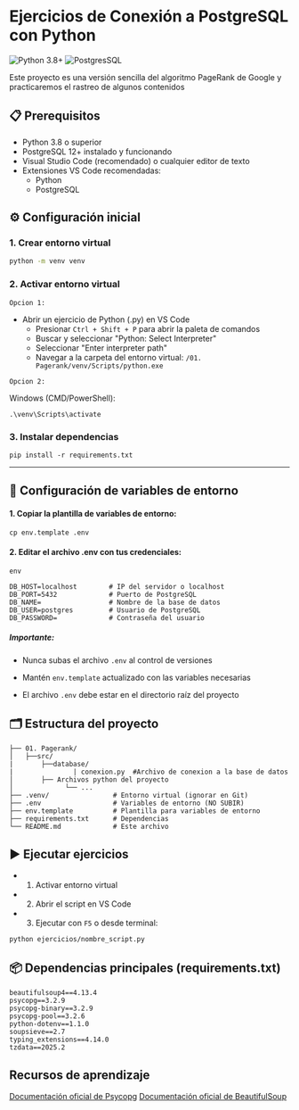 # Ejercicios de Conexión a PostgreSQL con Python

![Python 3.8+](https://img.shields.io/badge/Python-3.8-blue) ![PostgresSQL](https://img.shields.io/badge/PostgresSQL-gree)

Este proyecto es una versión sencilla del algoritmo PageRank de Google y practicaremos el rastreo de algunos contenidos

## 📋 Prerequisitos
- Python 3.8 o superior
- PostgreSQL 12+ instalado y funcionando
- Visual Studio Code (recomendado) o cualquier editor de texto
- Extensiones VS Code recomendadas:
  - Python
  - PostgreSQL

## ⚙️ Configuración inicial

### 1. Crear entorno virtual
```bash
python -m venv venv
```

### 2. Activar entorno virtual


`Opcion 1:`

- Abrir un ejercicio de Python (.py) en VS Code
   - Presionar `Ctrl + Shift + P` para abrir la paleta de comandos
   - Buscar y seleccionar "Python: Select Interpreter"
   - Seleccionar "Enter interpreter path"
   - Navegar a la carpeta del entorno virtual: `/01. Pagerank/venv/Scripts/python.exe`

`Opcion 2:`

Windows (CMD/PowerShell):

```
.\venv\Scripts\activate
```

### 3. Instalar dependencias
```
pip install -r requirements.txt
```
___

## 🔧 Configuración de variables de entorno

#### 1. Copiar la plantilla de variables de entorno:

```
cp env.template .env
```
#### 2. Editar el archivo .env con tus credenciales:

```
env

DB_HOST=localhost        # IP del servidor o localhost
DB_PORT=5432             # Puerto de PostgreSQL
DB_NAME=                 # Nombre de la base de datos
DB_USER=postgres         # Usuario de PostgreSQL
DB_PASSWORD=             # Contraseña del usuario
```

##### Importante:

- Nunca subas el archivo `.env` al control de versiones

- Mantén `env.template` actualizado con las variables necesarias

- El archivo `.env` debe estar en el directorio raíz del proyecto

## 🗂️ Estructura del proyecto

```
├── 01. Pagerank/          
│   ├──src/
|       ├──database/
|               | conexion.py  #Archivo de conexion a la base de datos
│       ├── Archivos python del proyecto
│             └── ...
├── .venv/                # Entorno virtual (ignorar en Git)
├── .env                  # Variables de entorno (NO SUBIR)
├── env.template          # Plantilla para variables de entorno
├── requirements.txt      # Dependencias
└── README.md             # Este archivo
```
## ▶️ Ejecutar ejercicios
- 1. Activar entorno virtual
- 2. Abrir el script en VS Code
- 3. Ejecutar con `F5` o desde terminal:

```
python ejercicios/nombre_script.py
```

 ## 📦 Dependencias principales (requirements.txt)

 ```
beautifulsoup4==4.13.4
psycopg==3.2.9
psycopg-binary==3.2.9
psycopg-pool==3.2.6
python-dotenv==1.1.0
soupsieve==2.7
typing_extensions==4.14.0
tzdata==2025.2
```

## Recursos de aprendizaje


[Documentación oficial de Psycopg](https://www.psycopg.org/psycopg3/docs/) 
[Documentación oficial de BeautifulSoup](https://www.crummy.com/software/BeautifulSoup/bs4/doc/) 